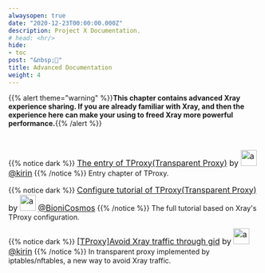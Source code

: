 ```yaml
---
alwaysopen: true
date: "2020-12-23T00:00:00.000Z"
description: Project X Documentation.
# head: <hr/>
hide:
- toc
post: "&nbsp;📘"
title: Advanced Documentation
weight: 4
---
```


{{% alert theme="warning" %}}**This chapter contains advanced Xray experience sharing. If you are already familiar with Xray, and then the experience here can make your using to freed Xray more powerful performance.**{{% /alert %}}

<br />

{{% notice dark %}}
<font size=3>[The entry of TProxy(Transparent Proxy)](transparent_proxy/transparent_proxy) by <img src="https://avatars2.githubusercontent.com/u/57820613?s=32" width="32px" height="32px" alt="a"/> [@kirin](https://github.com/kirin10000)</font>
{{% /notice %}}
Entry chapter of TProxy.

{{% notice dark %}}
<font size=3>[Configure tutorial of TProxy(Transparent Proxy)](./tproxy) by <img src="https://avatars2.githubusercontent.com/u/41363844?s=32" width="32px" height="32px" alt="a"/> [@BioniCosmos](https://github.com/BioniCosmos)</font>
{{% /notice %}}
The full tutorial based on Xray's TProxy configuration.


{{% notice dark %}}
<font size=3>[[TProxy]Avoid Xray traffic through gid](./iptables_gid) by <img src="https://avatars2.githubusercontent.com/u/57820613?s=32" width="32px" height="32px" alt="a"/> [@kirin](https://github.com/kirin10000)</font>
{{% /notice %}}
In transparent proxy implemented by iptables/nftables, a new way to avoid Xray traffic.
